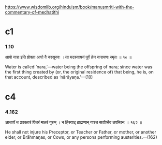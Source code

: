 https://www.wisdomlib.org/hinduism/book/manusmriti-with-the-commentary-of-medhatithi

# c1

### 1.10

आपो नारा इति प्रोक्ता आपो वै नरसूनवः ।
ता यदस्यायनं पूर्वं तेन नारायणः स्मृतः ॥ १० ॥

Water is called ‘nara,’—water being the offspring of nara; since water was the first thing created by (or, the original residence of) that being, he is, on that account, described as ‘nārāyaṇa.’—(10)
# c4
### 4.162
आचार्यं च प्रवक्तारं पितरं मातरं गुरुम् ।
न हिंस्याद् ब्राह्मणान् गाश्च सर्वांश्चैव तपस्विनः ॥ १६२ ॥

He shall not injure his Preceptor, or Teacher or Father, or mother, or another elder, or Brāhmaṇas, or Cows, or any persons performing austerities.—(162)